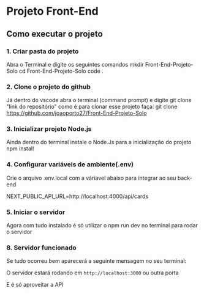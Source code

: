 # Projeto Front-End

## Como executar o projeto

### 1. Criar pasta do projeto
Abra o Terminal e digite os seguintes comandos
mkdir Front-End-Projeto-Solo
cd Front-End-Projeto-Solo
code .

### 2. Clone o projeto do github
Já dentro do vscode abra o terminal (command prompt) e digite 
git clone "link do repositório" como é para clonar esse projeto faça:
git clone https://github.com/joaoporto27/Front-End-Projeto-Solo

### 3. Inicializar projeto Node.js
Ainda dentro do terminal instale o Node.Js para a inicialização do projeto
npm install

### 4. Configurar variáveis de ambiente(.env)
Crie o arquivo .env.local com a váriavel abaixo para integrar ao seu back-end

NEXT_PUBLIC_API_URL=http://localhost:4000/api/cards

### 5. Iniciar o servidor
Agora com tudo instalado é só utilizar o npm run dev no terminal para rodar o servidor

### 8. Servidor funcionado
Se tudo ocorreu bem aparecerá a seguinte mensagem no seu terminal:

O servidor estará rodando em `http://localhost:3000` ou outra porta

E é só aproveitar a API
